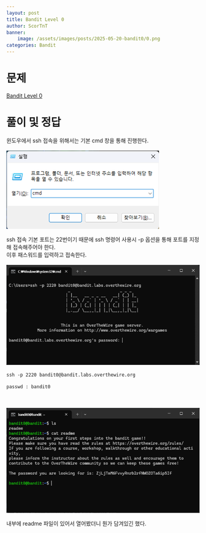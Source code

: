 ```yaml
---
layout: post
title: Bandit Level 0
author: ScorTnT
banner:
    image: /assets/images/posts/2025-05-20-bandit0/0.png
categories: Bandit
---
```


# 문제

[Bandit Level 0](https://overthewire.org/wargames/bandit/bandit0.html)

# 풀이 및 정답

윈도우에서 ssh 접속을 위해서는 기본 cmd 창을 통해 진행한다.<br><br>
![](/assets/images/posts/2025-05-20-bandit0/0.png)

ssh 접속 기본 포트는 22번이기 때문에 ssh 명령어 사용시 -p 옵션을 통해 포트를 지정해 접속해주어야 한다.<br>
이후 패스워드를 입력하고 접속한다.
<br><br>
![](/assets/images/posts/2025-05-20-bandit0/1.png)
``` windows-command
ssh -p 2220 bandit0@bandit.labs.overthewire.org
```

`passwd : bandit0`

<br><br>
![](/assets/images/posts/2025-05-20-bandit0/2.png)

내부에 readme 파일이 있어서 열어봤더니 뭔가 담겨있긴 했다.